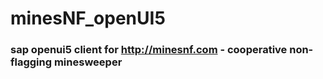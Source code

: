 minesNF_openUI5
===========
### sap openui5 client for http://minesnf.com - cooperative non-flagging minesweeper
